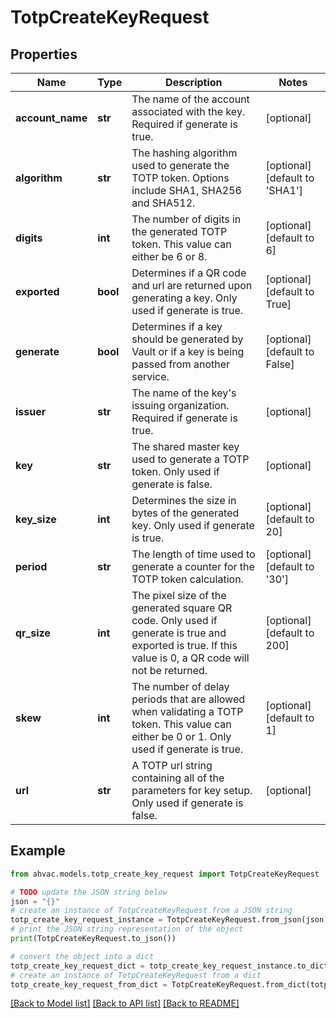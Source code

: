 # TotpCreateKeyRequest


## Properties

Name | Type | Description | Notes
------------ | ------------- | ------------- | -------------
**account_name** | **str** | The name of the account associated with the key. Required if generate is true. | [optional] 
**algorithm** | **str** | The hashing algorithm used to generate the TOTP token. Options include SHA1, SHA256 and SHA512. | [optional] [default to 'SHA1']
**digits** | **int** | The number of digits in the generated TOTP token. This value can either be 6 or 8. | [optional] [default to 6]
**exported** | **bool** | Determines if a QR code and url are returned upon generating a key. Only used if generate is true. | [optional] [default to True]
**generate** | **bool** | Determines if a key should be generated by Vault or if a key is being passed from another service. | [optional] [default to False]
**issuer** | **str** | The name of the key&#39;s issuing organization. Required if generate is true. | [optional] 
**key** | **str** | The shared master key used to generate a TOTP token. Only used if generate is false. | [optional] 
**key_size** | **int** | Determines the size in bytes of the generated key. Only used if generate is true. | [optional] [default to 20]
**period** | **str** | The length of time used to generate a counter for the TOTP token calculation. | [optional] [default to '30']
**qr_size** | **int** | The pixel size of the generated square QR code. Only used if generate is true and exported is true. If this value is 0, a QR code will not be returned. | [optional] [default to 200]
**skew** | **int** | The number of delay periods that are allowed when validating a TOTP token. This value can either be 0 or 1. Only used if generate is true. | [optional] [default to 1]
**url** | **str** | A TOTP url string containing all of the parameters for key setup. Only used if generate is false. | [optional] 

## Example

```python
from ahvac.models.totp_create_key_request import TotpCreateKeyRequest

# TODO update the JSON string below
json = "{}"
# create an instance of TotpCreateKeyRequest from a JSON string
totp_create_key_request_instance = TotpCreateKeyRequest.from_json(json)
# print the JSON string representation of the object
print(TotpCreateKeyRequest.to_json())

# convert the object into a dict
totp_create_key_request_dict = totp_create_key_request_instance.to_dict()
# create an instance of TotpCreateKeyRequest from a dict
totp_create_key_request_from_dict = TotpCreateKeyRequest.from_dict(totp_create_key_request_dict)
```
[[Back to Model list]](../README.md#documentation-for-models) [[Back to API list]](../README.md#documentation-for-api-endpoints) [[Back to README]](../README.md)


